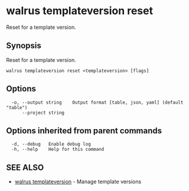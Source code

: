 # walrus templateversion reset

Reset for a template version.

## Synopsis

Reset for a template version.

```
walrus templateversion reset <templateversion> [flags]
```

## Options

```
  -o, --output string    Output format [table, json, yaml] (default "table")
      --project string   
```

## Options inherited from parent commands

```
  -d, --debug   Enable debug log
  -h, --help    Help for this command
```

## SEE ALSO

* [walrus templateversion](walrus_templateversion)	 - Manage template versions

